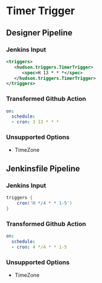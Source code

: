# Timer Trigger

## Designer Pipeline

### Jenkins Input

```xml
<triggers>
   <hudson.triggers.TimerTrigger>
      <spec>H 13 * * *</spec>
   </hudson.triggers.TimerTrigger>
</triggers>
```

### Transformed Github Action

```yaml
on:
  schedule:
  - cron: 3 13 * * *
```

### Unsupported Options

- TimeZone

## Jenkinsfile Pipeline

### Jenkins Input

```groovy
triggers {
    cron('H */4 * * 1-5')
}
```

### Transformed Github Action

```yaml
on:
  schedule:
  - cron: 4 */4 * * 1-5
```

### Unsupported Options

- TimeZone
